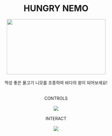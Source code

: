 <div align=center>
<h1>HUNGRY NEMO</h1>
   <img width="327" height="183" src = https://github.com/user-attachments/assets/2b81c954-edd8-4789-ad67-bd99922702fa>
</br></br>
  먹성 좋은 물고기 니모를 조종하여 바다의 왕이 되어보세요! </br></br></br>
  CONTROLS</br></br>
   <img src = "https://github.com/user-attachments/assets/32aa1b88-0797-4462-9e75-1a162d37719b"></br>
</br>
INTERACT</br></br>
   <img src = "https://github.com/user-attachments/assets/e749cfbc-07e2-4581-a033-b611fab448d3">

</div>
